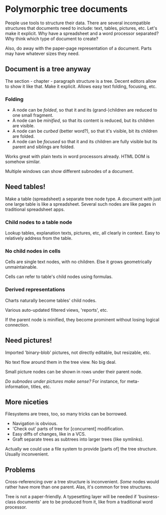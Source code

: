 # Polymorphic tree documents

People use tools to structure their data. There are several
incompatible structures that documents need to include: text, tables, pictures,
etc. Let's make it explicit. Why have a spreadsheet and a word processor
separated? Why think which type of document to create?

Also, do away with the paper-page representation of a document. Parts may have
whatever sizes they need.

## Document is a tree anyway

The section - chapter - paragraph structure is a tree. Decent editors allow to
show it like that. Make it explicit. Allows easy text folding, focusing, etc.

### Folding

* A node can be _folded_, so that it and its (grand-)children are reduced to one
  small fragment.
* A node can be _minified_, so that its content is reduced, but its children are
  visible.
* A node can be _curbed_ (better word?), so that it's visible, bit its children
  are folded.
* A node can be _focused_ so that it and its children are fully visible but its
  parent and siblings are folded.
  
Works great with plain texts in word processors already. HTML DOM is somehow
similar.

Multiple windows can show different subnodes of a document.

## Need tables!

Make a table (spreadsheet) a separate tree node type. A document with just one
large table is like a spreadsheet. Several such nodes are like pages in
traditional spreadsheet apps.

### Child nodes to a table node

Lookup tables, explanation texts, pictures, etc, all clearly in context. Easy to
relatively address from the table.

### No child nodes in cells

Cells are single text nodes, with no children. Else it grows geometrically
unmaintainable.

Cells can refer to table's child nodes using formulas.

### Derived representations

Charts naturally become tables' child nodes.

Various auto-updated filtered views, 'reports', etc.

If the parent node is minified, they become prominent without losing logical connection.

## Need pictures!

Imported 'binary-blob' pictures, not directly editable, but resizable,
etc.

No text flow around them in the tree view. No big deal.

Small picture nodes can be shown in rows under their parent node.

_Do subnodes under pictures make sense?_ For instance, for meta-information,
titles, etc. 

## More niceties

Filesystems are trees, too, so many tricks can be borrowed.

* Navigation is obvious.
* 'Check out' parts of tree for [concurrent] modification.
* Easy diffs of changes, like in a VCS.
* Graft separate trees as subtrees into larger trees (like symlinks).

Actually we could use a file system to provide [parts of] the tree
structure. Usually inconvenient. 

## Problems

Cross-referencing over a tree structure is inconvenient. _Some_ nodes would
rather have more than one parent. Alas, it's common for tree structures.

Tree is not a paper-friendly. A typesetting layer will be needed if
'business-class documents' are to be produced from it, like from a traditional
word processor.
